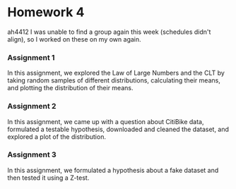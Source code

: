 # Homework 4
ah4412 I was unable to find a group again this week (schedules didn't align), so I worked on these on my 
own again.
### Assignment 1
In this assignment, we explored the Law of Large Numbers and the CLT by taking random samples of different 
distributions, calculating their means, and plotting the distribution of their means.
### Assignment 2
In this assignment, we came up with a question about CitiBike data, formulated a testable hypothesis, 
downloaded and cleaned the dataset, and explored a plot of the distribution.
### Assignment 3
In this assignment, we formulated a hypothesis about a fake dataset and then tested it using a Z-test.
